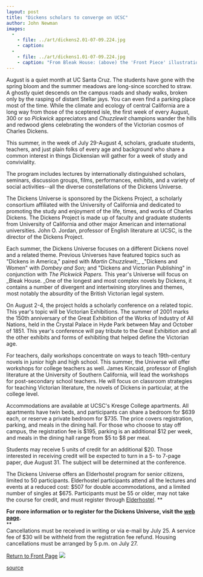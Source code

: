 ```yaml
---
layout: post
title: "Dickens scholars to converge on UCSC"
author: John Newman
images:
  -
    - file: ../art/dickens2.01-07-09.224.jpg
    - caption: 
  -
    - file: ../art/dickens1.01-07-09.224.jpg
    - caption: "From Bleak House: (above) the 'Front Piece' illustration, depicting Jo, the crossing sweeper; (below) the scene of Mr. Krook's spontaneous combustion."
---
```


August is a quiet month at UC Santa Cruz. The students have gone with the spring bloom and the summer meadows are long-since scorched to straw. A ghostly quiet descends on the campus roads and shady walks, broken only by the rasping of distant Stellar jays. You can even find a parking place most of the time. While the climate and ecology of central California are a long way from those of the sceptered isle, the first week of every August, 300 or so _Pickwick_ appreciators and _Chuzzlewit_ champions wander the hills and redwood glens celebrating the wonders of the Victorian cosmos of Charles Dickens.  
  
This summer, in the week of July 29-August 4, scholars, graduate students, teachers, and just plain folks of every age and background who share a common interest in things Dickensian will gather for a week of study and conviviality.

The program includes lectures by internationally distinguished scholars, seminars, discussion groups, films, performances, exhibits, and a variety of social activities--all the diverse constellations of the Dickens Universe.  
  
The Dickens Universe is sponsored by the Dickens Project, a scholarly consortium affiliated with the University of California and dedicated to promoting the study and enjoyment of the life, times, and works of Charles Dickens. The Dickens Project is made up of faculty and graduate students from University of California and other major American and international universities. John O. Jordan, professor of English literature at UCSC, is the director of the Dickens Project.  
  
Each summer, the Dickens Universe focuses on a different Dickens novel and a related theme. Previous Universes have featured topics such as "Dickens in America," paired with _Martin Chuzzlewit_;_ _"Dickens and Women" with _Dombey and Son;_ and "Dickens and Victorian Publishing" in conjunction with _The Pickwick Papers._ This year's Universe will focus on _Bleak House. _One of the longest and most complex novels by Dickens, it contains a number of divergent and intertwining storylines and themes, most notably the absurdity of the British Victorian legal system.  
  
On August 2-4, the project holds a scholarly conference on a related topic. This year's topic will be Victorian Exhibitions. The summer of 2001 marks the 150th anniversary of the Great Exhibition of the Works of Industry of All Nations, held in the Crystal Palace in Hyde Park between May and October of 1851. This year's conference will pay tribute to the Great Exhibition and all the other exhibits and forms of exhibiting that helped define the Victorian age.   
  
For teachers, daily workshops concentrate on ways to teach 19th-century novels in junior high and high school. This summer, the Universe will offer workshops for college teachers as well. James Kincaid, professor of English literature at the University of Southern California, will lead the workshops for post-secondary school teachers. He will focus on classroom strategies for teaching Victorian literature, the novels of Dickens in particular, at the college level.  
  
Accommodations are available at UCSC's Kresge College apartments. All apartments have twin beds, and participants can share a bedroom for $639 each, or reserve a private bedroom for $735. The price covers registration, parking, and meals in the dining hall. For those who choose to stay off campus, the registration fee is $195, parking is an additional $12 per week, and meals in the dining hall range from $5 to $8 per meal.  
  
Students may receive 5 units of credit for an additional $20. Those interested in receiving credit will be expected to turn in a 5- to 7-page paper, due August 31. The subject will be determined at the conference.  
  
The Dickens Universe offers an Elderhostel program for senior citizens, limited to 50 participants. Elderhostel participants attend all the lectures and events at a reduced cost: $507 for double accommodations, and a limited number of singles at $675. Participants must be 55 or older, may not take the course for credit, and must register through [Elderhostel][1]. **  
  
**For more information or to register for the Dickens Universe, visit the [web page][2].**  
**  
Cancellations must be received in writing or via e-mail by July 25. A service fee of $30 will be withheld from the registration fee refund. Housing cancellations must be arranged by 5 p.m. on July 27.

  
[Return to Front Page][3] ![ ][4]

[1]: http://www.elderhostel.org
[2]: http://humwww.ucsc.edu/dickens/Universe2001info.html
[3]: ../../index.html
[4]: ../../images/trans.gif

[source](http://www1.ucsc.edu/currents/01-02/07-09/dickens.html "Permalink to dickens")
